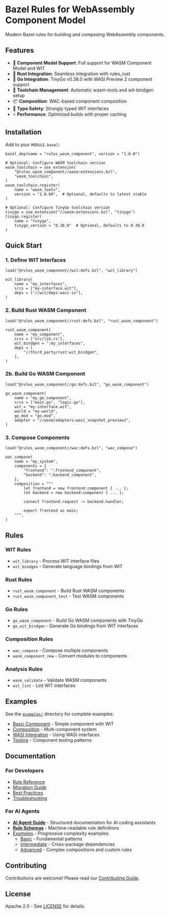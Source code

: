 # Bazel Rules for WebAssembly Component Model

Modern Bazel rules for building and composing WebAssembly components.

## Features

- 🚀 **Component Model Support**: Full support for WASM Component Model and WIT
- 🦀 **Rust Integration**: Seamless integration with rules_rust
- 🐹 **Go Integration**: TinyGo v0.38.0 with WASI Preview 2 component support
- 🔧 **Toolchain Management**: Automatic wasm-tools and wit-bindgen setup
- 📦 **Composition**: WAC-based component composition
- 🎯 **Type Safety**: Strongly typed WIT interfaces
- ⚡ **Performance**: Optimized builds with proper caching

## Installation

Add to your `MODULE.bazel`:

```starlark
bazel_dep(name = "rules_wasm_component", version = "1.0.0")

# Optional: Configure WASM toolchain version
wasm_toolchain = use_extension(
    "@rules_wasm_component//wasm:extensions.bzl",
    "wasm_toolchain",
)
wasm_toolchain.register(
    name = "wasm_tools",
    version = "1.0.60",  # Optional, defaults to latest stable
)

# Optional: Configure TinyGo toolchain version
tinygo = use_extension("//wasm:extensions.bzl", "tinygo")
tinygo.register(
    name = "tinygo", 
    tinygo_version = "0.38.0"  # Optional, defaults to 0.38.0
)
```

## Quick Start

### 1. Define WIT Interfaces

```starlark
load("@rules_wasm_component//wit:defs.bzl", "wit_library")

wit_library(
    name = "my_interfaces",
    srcs = ["my-interface.wit"],
    deps = ["//wit/deps:wasi-io"],
)
```

### 2. Build Rust WASM Component

```starlark
load("@rules_wasm_component//rust:defs.bzl", "rust_wasm_component")

rust_wasm_component(
    name = "my_component",
    srcs = ["src/lib.rs"],
    wit_bindgen = ":my_interfaces",
    deps = [
        "//third_party/rust:wit_bindgen",
    ],
)
```

### 2b. Build Go WASM Component

```starlark
load("@rules_wasm_component//go:defs.bzl", "go_wasm_component")

go_wasm_component(
    name = "my_go_component",
    srcs = ["main.go", "logic.go"],
    wit = "my-interface.wit",
    world = "my-world",
    go_mod = "go.mod",
    adapter = "//wasm/adapters:wasi_snapshot_preview1",
)
```

### 3. Compose Components

```starlark
load("@rules_wasm_component//wac:defs.bzl", "wac_compose")

wac_compose(
    name = "my_system",
    components = {
        "frontend": ":frontend_component",
        "backend": ":backend_component",
    },
    composition = """
        let frontend = new frontend:component { ... };
        let backend = new backend:component { ... };
        
        connect frontend.request -> backend.handler;
        
        export frontend as main;
    """,
)
```

## Rules

### WIT Rules

- `wit_library` - Process WIT interface files
- `wit_bindgen` - Generate language bindings from WIT

### Rust Rules

- `rust_wasm_component` - Build Rust WASM components
- `rust_wasm_component_test` - Test WASM components

### Go Rules

- `go_wasm_component` - Build Go WASM components with TinyGo
- `go_wit_bindgen` - Generate Go bindings from WIT interfaces

### Composition Rules

- `wac_compose` - Compose multiple components
- `wasm_component_new` - Convert modules to components

### Analysis Rules

- `wasm_validate` - Validate WASM components
- `wit_lint` - Lint WIT interfaces

## Examples

See the [`examples/`](examples/) directory for complete examples:

- [Basic Component](examples/basic/) - Simple component with WIT
- [Composition](examples/composition/) - Multi-component system
- [WASI Integration](examples/wasi/) - Using WASI interfaces
- [Testing](examples/testing/) - Component testing patterns

## Documentation

### For Developers
- [Rule Reference](docs/rules.md)
- [Migration Guide](docs/migration.md)
- [Best Practices](docs/best_practices.md)
- [Troubleshooting](docs/troubleshooting.md)

### For AI Agents
- [**AI Agent Guide**](docs/ai_agent_guide.md) - Structured documentation for AI coding assistants
- [**Rule Schemas**](docs/rule_schemas.json) - Machine-readable rule definitions
- [Examples](docs/examples/) - Progressive complexity examples:
  - [Basic](docs/examples/basic/) - Fundamental patterns
  - [Intermediate](docs/examples/intermediate/) - Cross-package dependencies  
  - [Advanced](docs/examples/advanced/) - Complex compositions and custom rules

## Contributing

Contributions are welcome! Please read our [Contributing Guide](CONTRIBUTING.md).

## License

Apache 2.0 - See [LICENSE](LICENSE) for details.